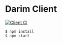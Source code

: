 # Darim Client

[![Client CI](https://github.com/ParkSB/darim/workflows/Client%20CI/badge.svg)](https://github.com/ParkSB/darim/actions?query=workflow%3A%22Client+CI%22)

```shell script
$ npm install
$ npm start
```
